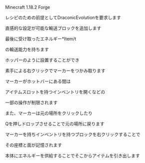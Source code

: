 Minecraft 1.18.2 Forge

レシピのための前提としてDraconicEvolutionを要求します


直感的な設定が可能な輸送ブロックを追加します

最後に受け取ったエネルギー*Item/t

の輸送能力を持ちます

ホッパーのように設置することができ

素手による右クリックでマーカーをつかみ取ります

マーカーがホットバーにある間は

アイテムスロットを持つインベントリを開くなどの

一部の操作が制限されます

また、マーカーは元の場所をクリックしたり

Qを押しドロップさせることで元の場所に戻ります

マーカーを持ちインベントリを持つブロックを右クリックすることで

その座標と面が記憶されます

本体にエネルギーを供給することでそこからアイテムを引き出します
